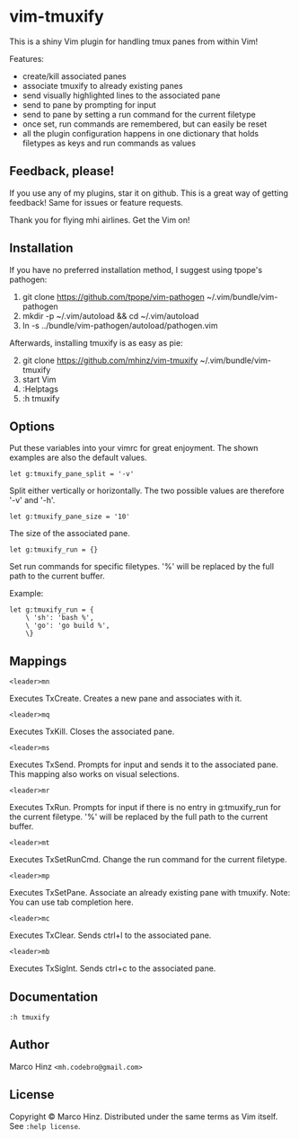 # vim-tmuxify

This is a shiny Vim plugin for handling tmux panes from within Vim!

Features:

- create/kill associated panes
- associate tmuxify to already existing panes
- send visually highlighted lines to the associated pane
- send to pane by prompting for input
- send to pane by setting a run command for the current filetype
- once set, run commands are remembered, but can easily be reset
- all the plugin configuration happens in one dictionary that holds filetypes as
  keys and run commands as values

## Feedback, please!

If you use any of my plugins, star it on github. This is a great way of getting
feedback! Same for issues or feature requests.

Thank you for flying mhi airlines. Get the Vim on!

## Installation

If you have no preferred installation method, I suggest using tpope's pathogen:

1. git clone https://github.com/tpope/vim-pathogen ~/.vim/bundle/vim-pathogen
1. mkdir -p ~/.vim/autoload && cd ~/.vim/autoload
1. ln -s ../bundle/vim-pathogen/autoload/pathogen.vim

Afterwards, installing tmuxify is as easy as pie:

2. git clone https://github.com/mhinz/vim-tmuxify ~/.vim/bundle/vim-tmuxify
2. start Vim
2. :Helptags
2. :h tmuxify

## Options

Put these variables into your vimrc for great enjoyment. The shown examples
are also the default values.

```vim
let g:tmuxify_pane_split = '-v'
```

Split either vertically or horizontally. The two possible values are therefore
'-v' and '-h'.

```vim
let g:tmuxify_pane_size = '10'
```

The size of the associated pane.

```vim
let g:tmuxify_run = {}
```

Set run commands for specific filetypes. '%' will be replaced by the full path
to the current buffer.

Example:

```vim
let g:tmuxify_run = {
    \ 'sh': 'bash %',
    \ 'go': 'go build %',
    \}
```

## Mappings

```vim
<leader>mn
```

Executes TxCreate. Creates a new pane and associates with it.

```vim
<leader>mq
```

Executes TxKill. Closes the associated pane.

```vim
<leader>ms
```

Executes TxSend. Prompts for input and sends it to the associated pane. This
mapping also works on visual selections.

```vim
<leader>mr
```

Executes TxRun. Prompts for input if there is no entry in g:tmuxify_run for
the current filetype. '%' will be replaced by the full path to the current
buffer.

```vim
<leader>mt
```

Executes TxSetRunCmd. Change the run command for the current filetype.

```vim
<leader>mp
```

Executes TxSetPane. Associate an already existing pane with tmuxify. Note: You
can use tab completion here.

```vim
<leader>mc
```

Executes TxClear. Sends ctrl+l to the associated pane.

```vim
<leader>mb
```

Executes TxSigInt. Sends ctrl+c to the associated pane.

## Documentation

`:h tmuxify`

## Author

Marco Hinz `<mh.codebro@gmail.com>`

## License

Copyright © Marco Hinz. Distributed under the same terms as Vim itself. See
`:help license`.
